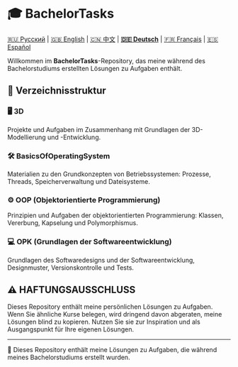 # 🎓 BachelorTasks

[🇷🇺 Русский](https://github.com/SkivHisink/BachelorTasks/) | [🇬🇧 English](https://github.com/SkivHisink/BachelorTasks/blob/master/Readme/ReadmeEn.md) | [🇨🇳 中文](https://github.com/SkivHisink/BachelorTasks/blob/master/Readme/ReadmeCn.md) | **[🇩🇪 Deutsch](https://github.com/SkivHisink/BachelorTasks/blob/master/Readme/ReadmeGr.md)** | [🇫🇷 Français](https://github.com/SkivHisink/BachelorTasks/blob/master/Readme/ReadmeFr.md) | [🇪🇸 Español](https://github.com/SkivHisink/BachelorTasks/blob/master/Readme/ReadmeEs.md)

Willkommen im **BachelorTasks**-Repository, das meine während des Bachelorstudiums erstellten Lösungen zu Aufgaben enthält.

## 📂 Verzeichnisstruktur

### 🖥️ 3D
Projekte und Aufgaben im Zusammenhang mit Grundlagen der 3D-Modellierung und -Entwicklung.

### 🛠️ BasicsOfOperatingSystem
Materialien zu den Grundkonzepten von Betriebssystemen: Prozesse, Threads, Speicherverwaltung und Dateisysteme.

### ⚙️ OOP (Objektorientierte Programmierung)
Prinzipien und Aufgaben der objektorientierten Programmierung: Klassen, Vererbung, Kapselung und Polymorphismus.

### 💻 OPK (Grundlagen der Softwareentwicklung)
Grundlagen des Softwaredesigns und der Softwareentwicklung, Designmuster, Versionskontrolle und Tests.

## ⚠️ HAFTUNGSAUSSCHLUSS
Dieses Repository enthält meine persönlichen Lösungen zu Aufgaben. Wenn Sie ähnliche Kurse belegen, wird dringend davon abgeraten, meine Lösungen blind zu kopieren. Nutzen Sie sie zur Inspiration und als Ausgangspunkt für Ihre eigenen Lösungen.

---

📄 Dieses Repository enthält meine Lösungen zu Aufgaben, die während meines Bachelorstudiums erstellt wurden.
